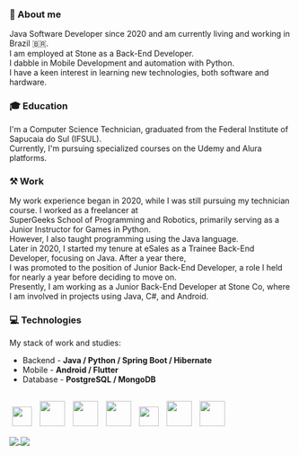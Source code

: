 ### 👤 About me
 Java Software Developer since 2020 and am currently living and working in Brazil 🇧🇷.  
 I am employed at Stone as a Back-End Developer.<br>
 I dabble in Mobile Development and automation with Python.<br>
 I have a keen interest in learning new technologies, both software and hardware.<br>
 
 ### 🎓 Education  
  I'm a Computer Science Technician, graduated from the Federal Institute of Sapucaia do Sul (IFSUL).  
  Currently, I'm pursuing specialized courses on the Udemy and Alura platforms.
  
 ### ⚒️ Work
My work experience began in 2020, while I was still pursuing my technician course. I worked as a freelancer at  
SuperGeeks School of Programming and Robotics, 
primarily serving as a Junior Instructor for Games in Python.  
However, I also taught programming using the Java language.  
Later in 2020, I started my tenure at eSales as a Trainee Back-End Developer, focusing on Java. After a year there,  
I was promoted to the position of Junior Back-End Developer, 
a role I held for nearly a year before deciding to move on.  
Presently, I am working as a Junior Back-End Developer at Stone Co, where I am involved in projects using Java, C#, and Android.
  
 ### 💻 Technologies
 My stack of work and studies:

- Backend - **Java / Python / Spring Boot / Hibernate**
- Mobile - **Android / Flutter**
- Database - **PostgreSQL / MongoDB**
##
<p>
    <img src="https://cdn.jsdelivr.net/gh/devicons/devicon/icons/git/git-plain.svg" height="35" width="35" hspace="5"/>
    <img src="https://cdn.jsdelivr.net/gh/devicons/devicon/icons/java/java-original.svg" height="45" width="45" hspace="5"/>
    <img src="https://cdn.jsdelivr.net/gh/devicons/devicon/icons/python/python-original.svg" height="45" width="45" hspace="5"/>
    <img src="https://cdn.jsdelivr.net/gh/devicons/devicon/icons/android/android-plain.svg" height="45" width="45" hspace="5" />
    <img src="https://cdn.jsdelivr.net/gh/devicons/devicon/icons/flutter/flutter-original.svg" height="35" width="35" hspace="5" />
    <img src="https://cdn.jsdelivr.net/gh/devicons/devicon/icons/postgresql/postgresql-original.svg" height="45" width="45" hspace="5" />
    <img src="https://cdn.jsdelivr.net/gh/devicons/devicon/icons/mongodb/mongodb-original.svg" height="45" width="45" hspace="5"/>
 
  <!-- <img src="https://cdn.jsdelivr.net/gh/devicons/devicon/icons/javascript/javascript-original.svg" height="35" width="35" hspace="5"/> -->
  <!-- <img src="https://cdn.jsdelivr.net/gh/devicons/devicon/icons/kotlin/kotlin-original.svg" height="35" width="35" hspace="5"/> --> 
  <!-- <img src="https://cdn.jsdelivr.net/gh/devicons/devicon/icons/redis/redis-original.svg" height="45" width="45" hspace="5"/> --> 
  <!-- <img src="https://cdn.jsdelivr.net/gh/devicons/devicon/icons/docker/docker-original.svg" height="55" width="55" hspace="5"/> --> 
  <!-- <img src="https://cdn.jsdelivr.net/gh/devicons/devicon/icons/jenkins/jenkins-original.svg" height="45" width="45" hspace="5"/> --> 
  <!-- <img src="https://cdn.jsdelivr.net/gh/devicons/devicon/icons/apachekafka/apachekafka-original.svg" height="45" width="45" hspace="5"/> -->
  <!-- <img src="elasticsearch.svg" height="55" width="55" hspace="5"/> -->
  <!-- <img src="sonarsource.svg" height="55" width="55" hspace="5"/> -->
</p>

<div>
<a href= "https://beacons.ai/mayndi15">
  <img align="center" src="https://github-readme-stats.vercel.app/api?username=mayndi15&show_icons=true&theme=dracula&bg_color=00000000&include_all_commits=true&count_private=true&hide_border=true"/>
</a>
 <a href= "https://beacons.ai/mayndi15">
  <img align="center" src="https://github-readme-stats.vercel.app/api/top-langs/?username=mayndi15&layout=compact&langs_count=10&theme=dracula&include_all_commits=true&count_private=true&bg_color=00000000&custom_title=Languages&card_width=375&hide=c%2B%2B,objective-c,cmake,c,swift&hide_border=true"/>
</a>
</div>

